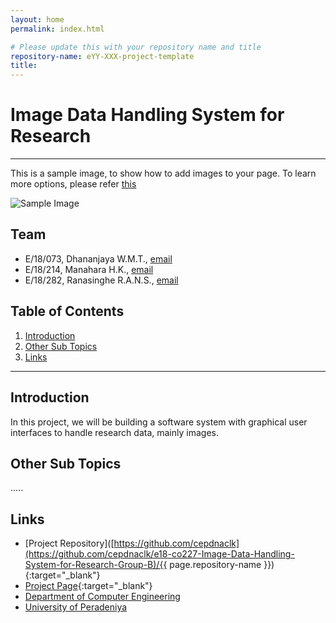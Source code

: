 ```yaml
---
layout: home
permalink: index.html

# Please update this with your repository name and title
repository-name: eYY-XXX-project-template
title:
---
```


[comment]: # "This is the standard layout for the project, but you can clean this and use your own template"

# Image Data Handling System for Research

---

This is a sample image, to show how to add images to your page. To learn more options, please refer [this](https://projects.ce.pdn.ac.lk/docs/faq/how-to-add-an-image/)

![Sample Image](./images/sample.png)


## Team
-  E/18/073, Dhananjaya W.M.T., [email](mailto:e18073@eng.pdn.ac.lk)
-  E/18/214, Manahara H.K., [email](mailto:e18214@eng.pdn.ac.lk)
-  E/18/282, Ranasinghe R.A.N.S., [email](mailto:e18282@eng.pdn.ac.lk)

## Table of Contents
1. [Introduction](#introduction)
2. [Other Sub Topics](#other-sub-topics)
3. [Links](#links)

---

## Introduction

 In this project, we will be building a software system with graphical user interfaces to handle research data, mainly images.

## Other Sub Topics

.....

## Links

- [Project Repository]([https://github.com/cepdnaclk](https://github.com/cepdnaclk/e18-co227-Image-Data-Handling-System-for-Research-Group-B)/{{ page.repository-name }}){:target="_blank"}
- [Project Page](https://cepdnaclk.github.io/e18-co227-Image-Data-Handling-System-for-Research-Group-B){:target="_blank"}
- [Department of Computer Engineering](http://www.ce.pdn.ac.lk/)
- [University of Peradeniya](https://eng.pdn.ac.lk/)


[//]: # (Please refer this to learn more about Markdown syntax)
[//]: # (https://github.com/adam-p/markdown-here/wiki/Markdown-Cheatsheet)
